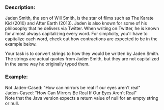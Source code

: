 ### Description:
Jaden Smith, the son of Will Smith, is the star of films such as The Karate Kid (2010) and After Earth (2013). Jaden is also known for some of his philosophy that he delivers via Twitter. When writing on Twitter, he is known for almost always capitalizing every word. For simplicity, you'll have to capitalize each word, check out how contractions are expected to be in the example below.

Your task is to convert strings to how they would be written by Jaden Smith. The strings are actual quotes from Jaden Smith, but they are not capitalized in the same way he originally typed them.

### Example:

Not Jaden-Cased: "How can mirrors be real if our eyes aren't real" <br>
Jaden-Cased:     "How Can Mirrors Be Real If Our Eyes Aren't Real" <br>
Note that the Java version expects a return value of null for an empty string or null.